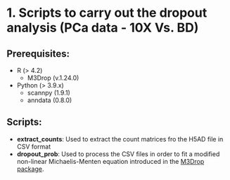# 1. Scripts to carry out the dropout analysis (PCa data - 10X Vs. BD)

## Prerequisites:
- R (> 4.2)
    - M3Drop (v.1.24.0)
- Python (> 3.9.x)
    - scannpy (1.9.1)
    - anndata (0.8.0)

## Scripts:
- __extract_counts__: Used to extract the count matrices fro the H5AD file in CSV format
- __dropout_prob__: Used to process the CSV files in order to fit  a modified non-linear Michaelis-Menten equation introduced in the [M3Drop package](https://github.com/tallulandrews/M3Drop).